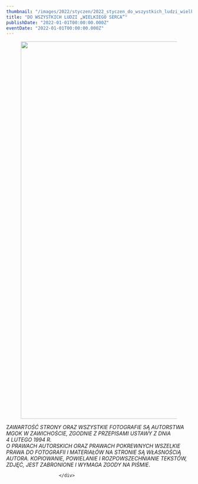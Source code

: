 ```yaml
---
thumbnail: "/images/2022/styczen/2022_styczen_do_wszystkich_ludzi_wielkiego_serca_2022_01_do_wszystkich_ludzi_wielkiego_serca_pl1-3-724x1024.jpg"
title: "DO WSZYSTKICH LUDZI „WIELKIEGO SERCA”"
publishDate: "2022-01-01T00:00:00.000Z"
eventDate: "2022-01-01T00:00:00.000Z"
---
```


<div class="entry-content">
							
							
<figure class="wp-block-image size-large"><a href="http://mgok-zawichost.pl/wp-content/uploads/2022/01/pl1-3.jpg"><img fetchpriority="high" decoding="async" width="724" height="1024" src="/images/2022/styczen/2022_styczen_do_wszystkich_ludzi_wielkiego_serca_2022_01_do_wszystkich_ludzi_wielkiego_serca_pl1-3-724x1024.jpg" alt="" class="wp-image-8379" srcset="/images/2022/styczen/2022_styczen_do_wszystkich_ludzi_wielkiego_serca_2022_01_do_wszystkich_ludzi_wielkiego_serca_pl1-3-724x1024.jpg 724w, /images/2022/styczen/pl1-3-212x300.jpg 212w, /images/2022/styczen/pl1-3-768x1086.jpg 768w, /images/2022/styczen/pl1-3.jpg 800w" sizes="(max-width: 724px) 100vw, 724px"></a></figure>



<p>Z<em>AWARTOŚĆ STRONY ORAZ WSZYSTKIE FOTOGRAFIE SĄ AUTORSTWA MGOK W ZAWICHOŚCIE, ZGODNIE Z PRZEPISAMI USTAWY Z DNIA&nbsp;</em><br><em>4 LUTEGO 1994 R.<br>O PRAWACH AUTORSKICH ORAZ PRAWACH POKREWNYCH WSZELKIE PRAWA DO FOTOGRAFII I MATERIAŁÓW NA STRONIE SĄ WŁASNOŚCIĄ AUTORA. KOPIOWANIE, POWIELANIE I ROZPOWSZECHNIANIE TEKSTÓW, ZDJĘĆ, JEST ZABRONIONE I WYMAGA ZGODY NA PIŚMIE</em>.</p>
						
						</div>
